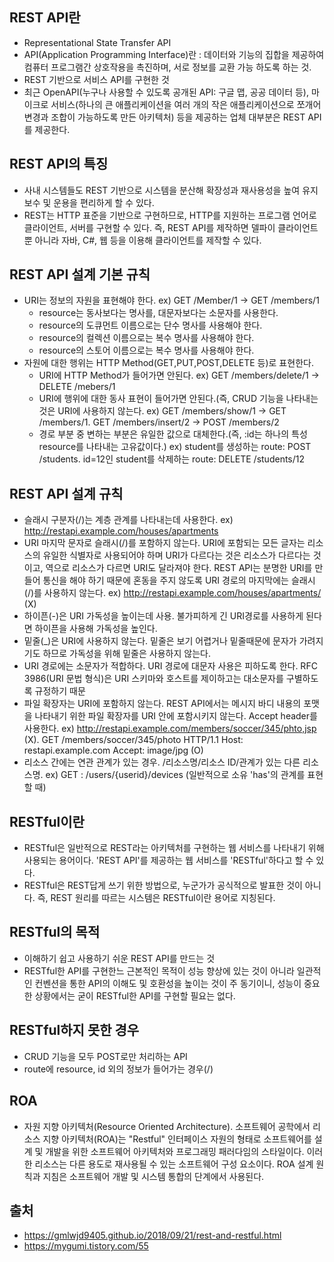 ## REST API란
- Representational State Transfer API
- API(Application Programming Interface)란 : 데이터와 기능의 집합을 제공하여 컴퓨터 프로그램간 상호작용을 촉진하며, 서로 정보를 교환 가능 하도록 하는 것.
- REST 기반으로 서비스 API를 구현한 것
- 최근 OpenAPI(누구나 사용할 수 있도록 공개된 API: 구글 맵, 공공 데이터 등), 마이크로 서비스(하나의 큰 애플리케이션을 여러 개의 작은 애플리케이션으로 쪼개어 변경과 조합이 가능하도록 만든 아키텍처) 등을 제공하는 업체 대부분은 REST API를 제공한다.

## REST API의 특징
- 사내 시스템들도 REST 기반으로 시스템을 분산해 확장성과 재사용성을 높여 유지보수 및 운용을 편리하게 할 수 있다.
- REST는 HTTP 표준을 기반으로 구현하므로, HTTP를 지원하는 프로그램 언어로 클라이언트, 서버를 구현할 수 있다. 즉, REST API를 제작하면 델파이 클라이언트 뿐 아니라 자바, C#, 웹 등을 이용해 클라이언트를 제작할 수 있다.

## REST API 설계 기본 규칙
- URI는 정보의 자원을 표현해야 한다. ex) GET /Member/1 -> GET /members/1
  <ul><li>resource는 동사보다는 명사를, 대문자보다는 소문자를 사용한다.</li>
  <li>resource의 도큐먼트 이름으로는 단수 명사를 사용해야 한다.</li>
  <li>resource의 컬렉션 이름으로는 복수 명사를 사용해야 한다.</li>
  <li>resource의 스토어 이름으로는 복수 명사를 사용해야 한다.</li>
  </ul>
- 자원에 대한 행위는 HTTP Method(GET,PUT,POST,DELETE 등)로 표현한다.
  <ul><li>URI에 HTTP Method가 들어가면 안된다. ex) GET /members/delete/1 -> DELETE /mebers/1</li>
  <li>URI에 행위에 대한 동사 표현이 들어가면 안된다.(즉, CRUD 기능을 나타내는 것은 URI에 사용하지 않는다. ex) GET /members/show/1 -> GET /members/1. GET /members/insert/2 -> POST /members/2</li>
  <li>경로 부분 중 변하는 부분은 유일한 값으로 대체한다.(즉, :id는 하나의 특성 resource를 나타내는 고유값이다.) ex) student를 생성하는 route: POST /students. id=12인 student를 삭제하는 route: DELETE /students/12</li>
  </ul>
  
## REST API 설계 규칙
- 슬래시 구분자(/)는 계층 관계를 나타내는데 사용한다. ex) http://restapi.example.com/houses/apartments
- URI 마지막 문자로 슬래시(/)를 포함하지 않는다. URI에 포함되는 모든 글자는 리소스의 유일한 식별자로 사용되어야 하며 URI가 다르다는 것은 리소스가 다르다는 것이고, 역으로 리소스가 다르면 URI도 달라져야 한다. REST API는 분명한 URI를 만들어 통신을 해야 하기 때문에 혼동을 주지 않도록 URI 경로의 마지막에는 슬래시(/)를 사용하지 않는다. ex) http://restapi.example.com/houses/apartments/ (X)
- 하이픈(-)은 URI 가독성을 높이는데 사용. 불가피하게 긴 URI경로를 사용하게 된다면 하이픈을 사용해 가독성을 높인다.
- 밑줄(_)은 URI에 사용하지 않는다. 밑줄은 보기 어렵거나 밑줄때문에 문자가 가려지기도 하므로 가독성을 위해 밑줄은 사용하지 않는다.
- URI 경로에는 소문자가 적합하다. URI 경로에 대문자 사용은 피하도록 한다. RFC 3986(URI 문법 형식)은 URI 스키마와 호스트를 제이하고는 대소문자를 구별하도록 규정하기 때문
- 파일 확장자는 URI에 포함하지 않는다. REST API에서는 메시지 바디 내용의 포맷을 나타내기 위한 파일 확장자를 URI 안에 포함시키지 않는다. Accept header를 사용한다. ex) http://restapi.example.com/members/soccer/345/phto,jsp (X). GET /members/soccer/345/photo HTTP/1.1 Host: restapi.example.com Accept: image/jpg (O)
- 리소스 간에는 연관 관계가 있는 경우. /리소스명/리소스 ID/관계가 있는 다른 리소스명. ex) GET : /users/{userid}/devices (일반적으로 소유 'has'의 관계를 표현할 때)

## RESTful이란
- RESTful은 일반적으로 REST라는 아키텍처를 구현하는 웹 서비스를 나타내기 위해 사용되는 용어이다. 'REST API'를 제공하는 웹 서비스를 'RESTful'하다고 할 수 있다.
- RESTful은 REST답게 쓰기 위한 방법으로, 누군가가 공식적으로 발표한 것이 아니다. 즉, REST 원리를 따르는 시스템은 RESTful이란 용어로 지칭된다.

## RESTful의 목적
- 이해하기 쉽고 사용하기 쉬운 REST API를 만드는 것
- RESTful한 API를 구현한느 근본적인 목적이 성능 향상에 있는 것이 아니라 일관적인 컨벤션을 통한 API의 이해도 및 호환성을 높이는 것이 주 동기이니, 성능이 중요한 상황에서는 굳이 RESTful한 API를 구현할 필요는 없다.

## RESTful하지 못한 경우
- CRUD 기능을 모두 POST로만 처리하는 API
- route에 resource, id 외의 정보가 들어가는 경우(/)

## ROA
- 자원 지향 아키텍처(Resource Oriented Architecture). 소프트웨어 공학에서 리소스 지향 아키텍처(ROA)는 "Restful" 인터페이스 자원의 형태로 소프트웨어를 설계 및 개발을 위한 소프트웨어 아키텍처와 프로그래밍 패러다임의 스타일이다. 이러한 리소스는 다른 용도로 재사용될 수 있는 소프트웨어 구성 요소이다. ROA 설계 원칙과 지침은 소프트웨어 개발 및 시스템 통합의 단계에서 사용된다.

## 출처
- https://gmlwjd9405.github.io/2018/09/21/rest-and-restful.html
- https://mygumi.tistory.com/55
